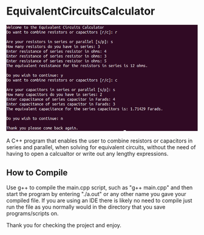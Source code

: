 <h1> 
EquivalentCircuitsCalculator 
</h1>

<img src="Images/EqCircuitCalcTest.png">

A C++ program that enables the user to combine resistors or capacitors in series and parallel, when solving for equivalent circuits, without the need of having to open a calcualtor or write out any lengthy expressions. 

<h2> How to Compile </h2>
Use g++ to compile the main.cpp script, such as "g++ main.cpp" and then start the program by entering "./a.out" or any other name you gave your compiled file.
If you are using an IDE there is likely no need to compile just run the file as you normally would in the directory that you save programs/scripts on.

Thank you for checking the project and enjoy. 
